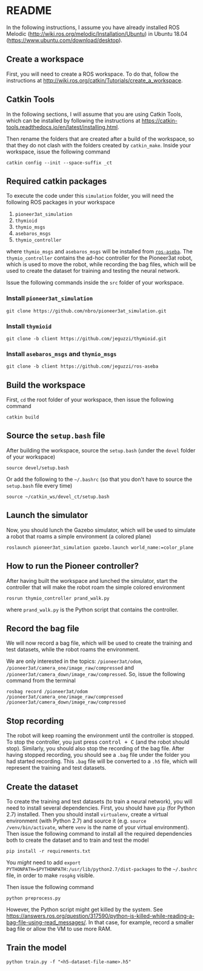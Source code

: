 # README

In the following instructions, I assume you have already installed ROS Melodic (http://wiki.ros.org/melodic/Installation/Ubuntu) in Ubuntu 18.04 (https://www.ubuntu.com/download/desktop).

## Create a workspace

First, you will need to create a ROS workspace. To do that, follow the instructions at http://wiki.ros.org/catkin/Tutorials/create_a_workspace.

## Catkin Tools

In the following sections, I will assume that you are using Catkin Tools, which can be installed by following the instructions at https://catkin-tools.readthedocs.io/en/latest/installing.html.

Then rename the folders that are created after a build of the workspace, so that they do not clash with the folders created by `catkin_make`. Inside your workspace, issue the following command

    catkin config --init --space-suffix _ct

## Required catkin packages

To execute the code under this `simulation` folder, you will need the following ROS packages in your workspace

1. `pioneer3at_simulation`
2. `thymioid`
3. `thymio_msgs`
4. `asebaros_msgs`
5. `thymio_controller`

where `thymio_msgs` and `asebaros_msgs` will be installed from [`ros-aseba`](https://github.com/jeguzzi/ros-aseba). The `thymio_controller` contains the ad-hoc controller for the Pioneer3at robot, which is used to move the robot, while recording the bag files, which will be used to create the dataset for training and testing the neural network.

Issue the following commands inside the `src` folder of your workspace.

### Install `pioneer3at_simulation`

    git clone https://github.com/nbro/pioneer3at_simulation.git

### Install `thymioid`

    git clone -b client https://github.com/jeguzzi/thymioid.git

### Install `asebaros_msgs` and `thymio_msgs`

    git clone -b client https://github.com/jeguzzi/ros-aseba


## Build the workspace

First, `cd` the root folder of your workspace, then issue the following command

    catkin build


## Source the `setup.bash` file

After building the workspace, source the `setup.bash` (under the `devel` folder of your workspace)

    source devel/setup.bash

Or add the following to the `~/.bashrc` (so that you don't have to source the `setup.bash` file every time)

    source ~/catkin_ws/devel_ct/setup.bash

## Launch the simulator

Now, you should lunch the Gazebo simulator, which will be used to simulate a robot that roams a simple environment (a colored plane)

    roslaunch pioneer3at_simulation gazebo.launch world_name:=color_plane

## How to run the Pioneer controller?

After having built the workspace and lunched the simulator, start the controller that will make the robot roam the simple colored environment

    rosrun thymio_controller prand_walk.py 
    
where `prand_walk.py` is the Python script that contains the controller.

## Record the bag file

We will now record a bag file, which will be used to create the training and test datasets, while the robot roams the environment. 

We are only interested in the topics: `/pioneer3at/odom`, `/pioneer3at/camera_one/image_raw/compressed` and `/pioneer3at/camera_down/image_raw/compressed`. So, issue the following command from the terminal

    rosbag record /pioneer3at/odom /pioneer3at/camera_one/image_raw/compressed /pioneer3at/camera_down/image_raw/compressed

## Stop recording

The robot will keep roaming the environment until the controller is stopped. To stop the controller, you just press <kbd>control + C</kbd> (and the robot should stop). Similarly, you should also stop the recording of the bag file. After having stopped recording, you should see a `.bag` file under the folder you had started recording. This `.bag` file will be converted to a `.h5` file, which will represent the training and test datasets.

## Create the dataset

To create the training and test datasets (to train a neural network), you will need to install several dependencies. First, you should have `pip` (for Python 2.7) installed. Then you should install `virtualenv`, create a virtual environment (with Python 2.7) and source it (e.g. `source /venv/bin/activate`, where `venv` is the name of your virtual environment). Then issue the following command to install all the required dependencies both to create the dataset and to train and test the model

    pip install -r requirements.txt

You _might_ need to add `export PYTHONPATH=$PYTHONPATH:/usr/lib/python2.7/dist-packages` to the `~/.bashrc` file, in order to make `rospkg` visible.

Then issue the following command

    python preprocess.py
    
However, the Python script might get killed by the system. See https://answers.ros.org/question/317590/python-is-killed-while-reading-a-bag-file-using-read_messages/. In that case, for example, record a smaller bag file or allow the VM to use more RAM.

## Train the model


    python train.py -f "<h5-dataset-file-name>.h5"